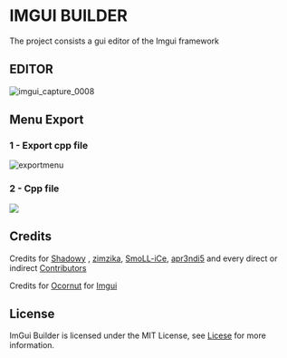 # IMGUI BUILDER

The project consists a gui editor of the Imgui framework


## EDITOR
![imgui_capture_0008](https://cdn.discordapp.com/attachments/729202164504854628/802426214979469322/vmcV3yL.gif)

## Menu Export

### 1 - Export cpp file

![exportmenu](https://i.imgur.com/AJdNJho.gif)

 ### 2 - Cpp file

![](https://i.imgur.com/BbnjqXu.gif)

## Credits 
Credits for [Shadowy](https://github.com/SrShadowy) , [zimzika](https://github.com/zimzika), [SmoLL-iCe](https://github.com/SmoLL-iCe), [apr3ndi5](https://github.com/apr3ndi5) and every direct or indirect [Contributors](https://github.com/Code-Building/ImGuiBuilder/graphs/contributors)

Credits for [Ocornut](https://github.com/ocornut) for [Imgui](https://github.com/ocornut/imgui)

## License

ImGui Builder is licensed under the MIT License, see [Licese](https://github.com/Code-Building/ImGuiBuilder/blob/main/LICENSE) for more information.
